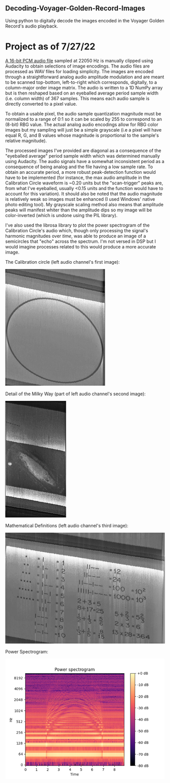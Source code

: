 ## Decoding-Voyager-Golden-Record-Images
Using python to digitally decode the images encoded in the Voyager Golden Record's audio playback.

# Project as of 7/27/22
[A 16-bit PCM audio file](https://soundcloud.com/user-482195982/voyager-golden-record-encoded-images) sampled at 22050 Hz is manually clipped using Audacity to obtain selections of image encodings. The audio files are processed as WAV files for loading simplicity. The images are encoded through a straightforward analog audio amplitude modulation and are meant to be scanned top-bottom, left-to-right which corresponds, digitally, to a column-major order image matrix. The audio is written to a 1D NumPy array but is then reshaped based on an eyeballed average period sample width (i.e. column width) of 367 samples. This means each audio sample is directly converted to a pixel value.

To obtain a usable pixel, the audio sample quantization magnitude must be normalized to a range of 0:1 so it can be scaled by 255 to correspond to an (8-bit) RBG value. The actual analog audio encodings allow for RBG color images but my sampling will just be a simple grayscale (i.e a pixel will have equal R, G, and B values whose magnitude is proportional to the sample's relative magnitude).

The processed images I've provided are diagonal as a consequence of the "eyeballed average" period sample width which was determined manually using Audacity. The audio signals have a somewhat inconsistent period as a consequence of being analog and the file having a low sample rate. To obtain an accurate period, a more robust peak-detection function would have to be implemented (for instance, the max audio amplitude in the Calibration Circle waveform is ~0.20 units but the "scan-trigger" peaks are, from what I've eyeballed, usually <0.15 units and the function would have to account for this variation). It should also be noted that the audio magnitude is relatively weak so images must be enhanced (I used Windows' native photo editing tool). My grayscale scaling method also means that amplitude peaks will manifest whiter than the amplitude dips so my image will be color-inverted (which is undone using the PIL library).

I've also used the librosa library to plot the power spectrogram of the Calibration Circle's audio which, though only processing the signal's harmonic magnitudes over *time*, was able to produce an image of a semicircles that "echo" across the spectrum. I'm not versed in DSP but I would imagine processes related to this would produce a more accurate image.

The Calibration circle (left audio channel's first image):

![](https://github.com/ErikHC/Decoding-Voyager-Golden-Record-Images/blob/main/CalibrationCircle_2022-07-27.png?raw=true "Calibration Circle")

Detail of the Milky Way (part of left audio channel's second image):

![](https://github.com/ErikHC/Decoding-Voyager-Golden-Record-Images/blob/main/EnhancedMilkyWayDetail_2022-07-27.png?raw=true "Milky Way detail")

Mathematical Definitions (left audio channel's third image):

![](https://github.com/ErikHC/Decoding-Voyager-Golden-Record-Images/blob/main/MathDefs_2022-07-27.png?raw=true "Mathematical Definitions")

Power Spectrogram:

![](https://github.com/ErikHC/Decoding-Voyager-Golden-Record-Images/blob/main/CalibrationCirclePowerSpec.png?raw=true)
